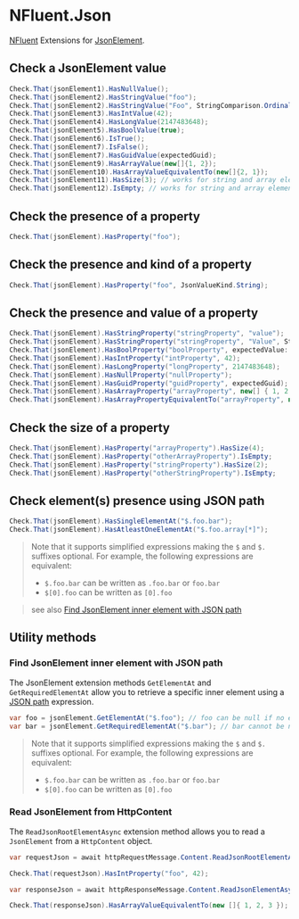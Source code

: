 
# NFluent.Json


[NFluent](http://www.n-fluent.net/) Extensions for [JsonElement](https://learn.microsoft.com/en-us/dotnet/api/system.text.json.jsonelement).



## Check a JsonElement value

```c#
Check.That(jsonElement1).HasNullValue();
Check.That(jsonElement2).HasStringValue("foo");
Check.That(jsonElement2).HasStringValue("Foo", StringComparison.OrdinalIgnoreCase);
Check.That(jsonElement3).HasIntValue(42);
Check.That(jsonElement4).HasLongValue(2147483648);
Check.That(jsonElement5).HasBoolValue(true);
Check.That(jsonElement6).IsTrue();
Check.That(jsonElement7).IsFalse();
Check.That(jsonElement7).HasGuidValue(expectedGuid);
Check.That(jsonElement9).HasArrayValue(new[]{1, 2});
Check.That(jsonElement10).HasArrayValueEquivalentTo(new[]{2, 1});
Check.That(jsonElement11).HasSize(3); // works for string and array elements
Check.That(jsonElement12).IsEmpty; // works for string and array elements
```


## Check the presence of a property

```c#
Check.That(jsonElement).HasProperty("foo");
```


## Check the presence and kind of a property

```c#
Check.That(jsonElement).HasProperty("foo", JsonValueKind.String);
```


## Check the presence and value of a property

```c#
Check.That(jsonElement).HasStringProperty("stringProperty", "value");
Check.That(jsonElement).HasStringProperty("stringProperty", "Value", StringComparison.OrdinalIgnoreCase);
Check.That(jsonElement).HasBoolProperty("boolProperty", expectedValue: true);
Check.That(jsonElement).HasIntProperty("intProperty", 42);
Check.That(jsonElement).HasLongProperty("longProperty", 2147483648);
Check.That(jsonElement).HasNullProperty("nullProperty");
Check.That(jsonElement).HasGuidProperty("guidProperty", expectedGuid);
Check.That(jsonElement).HasArrayProperty("arrayProperty", new[] { 1, 2 });
Check.That(jsonElement).HasArrayPropertyEquivalentTo("arrayProperty", new[] { 2, 1 });
```


## Check the size of a property

```c#
Check.That(jsonElement).HasProperty("arrayProperty").HasSize(4);
Check.That(jsonElement).HasProperty("otherArrayProperty").IsEmpty;
Check.That(jsonElement).HasProperty("stringProperty").HasSize(2);
Check.That(jsonElement).HasProperty("otherStringProperty").IsEmpty;
```


## Check element(s) presence using JSON path

```c#
Check.That(jsonElement).HasSingleElementAt("$.foo.bar");
Check.That(jsonElement).HasAtleastOneElementAt("$.foo.array[*]");
```

> Note that it supports simplified expressions making the `$` and `$.` suffixes optional.
> For example, the following expressions are equivalent:
>  * `$.foo.bar` can be written as `.foo.bar` or `foo.bar`
>  * `$[0].foo` can be written as `[0].foo`

> see also [Find JsonElement inner element with JSON path](#find-jsonelement-inner-element-with-json-path)

## Utility methods

### Find JsonElement inner element with JSON path

The JsonElement extension methods `GetElementAt` and `GetRequiredElementAt` allow you to retrieve a specific inner element using a [JSON path](https://www.rfc-editor.org/rfc/rfc9535.html) expression.

```c#
var foo = jsonElement.GetElementAt("$.foo"); // foo can be null if no element is found
var bar = jsonElement.GetRequiredElementAt("$.bar"); // bar cannot be null (throws if no element is found)
```

> Note that it supports simplified expressions making the `$` and `$.` suffixes optional.
> For example, the following expressions are equivalent:
>  * `$.foo.bar` can be written as `.foo.bar` or `foo.bar`
>  * `$[0].foo` can be written as `[0].foo`


### Read JsonElement from HttpContent

The `ReadJsonRootElementAsync` extension method allows you to read a `JsonElement` from a `HttpContent` object.

```c#
var requestJson = await httpRequestMessage.Content.ReadJsonRootElementAsync();

Check.That(requestJson).HasIntProperty("foo", 42);    
```
```c#
var responseJson = await httpResponseMessage.Content.ReadJsonElementAsync();

Check.That(responseJson).HasArrayValueEquivalentTo(new []{ 1, 2, 3 });
```